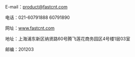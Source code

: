 E-mail：product@fastcnt.com

电话：021-60791888 60791890

网址：www.fastcnt.com

地址：上海浦东新区纳贤路60号腾飞莲花商务园区4号楼1层03室

邮编：201203